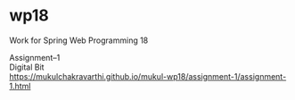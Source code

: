 # wp18
Work for Spring Web Programming 18

Assignment–1</br>
Digital Bit</br>
https://mukulchakravarthi.github.io/mukul-wp18/assignment-1/assignment-1.html
